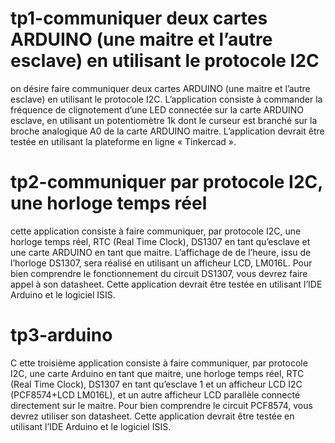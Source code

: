 
# tp1-communiquer deux cartes ARDUINO (une maitre et l’autre esclave) en utilisant le protocole I2C

on désire faire communiquer deux cartes ARDUINO (une maitre et l’autre esclave) en utilisant le protocole I2C. L’application
consiste à commander la fréquence de clignotement d’une LED connectée sur la carte
ARDUINO esclave, en utilisant un potentiomètre 1k dont le curseur est branché sur la
broche analogique A0 de la carte ARDUINO maitre.
L’application devrait être testée en utilisant la plateforme en ligne « Tinkercad ».


# tp2-communiquer par protocole I2C, une horloge temps réel

cette  application consiste à faire communiquer, par protocole I2C, une horloge temps réel, RTC (Real Time Clock),
DS1307 en tant qu’esclave et une carte ARDUINO en tant que maitre. L’affichage de
de l’heure, issu de l’horloge DS1307, sera réalisé en utilisant un afficheur LCD, LM016L.
Pour bien comprendre le fonctionnement du circuit DS1307, vous devrez faire appel à
son datasheet.
Cette application devrait être testée en utilisant l’IDE Arduino et le logiciel ISIS.

# tp3-arduino

C ette troisième application consiste à faire
communiquer, par protocole I2C, une carte Arduino en tant que maitre, une horloge
temps réel, RTC (Real Time Clock), DS1307 en tant qu’esclave 1 et un afficheur LCD
I2C (PCF8574+LCD LM016L), et un autre afficheur LCD parallèle connecté directement
sur le maitre. Pour bien comprendre le circuit PCF8574, vous devrez utiliser son
datasheet.
Cette application devrait être testée en utilisant l’IDE Arduino et le logiciel ISIS.
